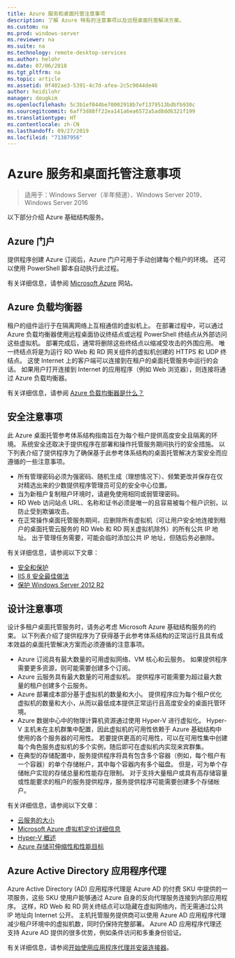 ```yaml
---
title: Azure 服务和桌面托管注意事项
description: 了解 Azure 特有的注意事项以及远程桌面托管解决方案。
ms.custom: na
ms.prod: windows-server
ms.reviewer: na
ms.suite: na
ms.technology: remote-desktop-services
ms.author: helohr
ms.date: 07/06/2018
ms.tgt_pltfrm: na
ms.topic: article
ms.assetid: 0f402ae3-5391-4c7d-afea-2c5c9044de46
author: heidilohr
manager: dougkim
ms.openlocfilehash: 5c3b1ef044be70002918b7ef1379513bdbfb930c
ms.sourcegitcommit: 6aff3d88ff22ea141a6ea6572a5ad8dd6321f199
ms.translationtype: HT
ms.contentlocale: zh-CN
ms.lasthandoff: 09/27/2019
ms.locfileid: "71387956"
---
```

# <a name="azure-services-and-considerations-for-desktop-hosting"></a>Azure 服务和桌面托管注意事项

>适用于：Windows Server（半年频道）、Windows Server 2019、Windows Server 2016

以下部分介绍 Azure 基础结构服务。
  
## <a name="azure-portal"></a>Azure 门户

提供程序创建 Azure 订阅后，Azure 门户可用于手动创建每个租户的环境。 还可以使用 PowerShell 脚本自动执行此过程。  

有关详细信息，请参阅 [Microsoft Azure](https://www.azure.microsoft.com) 网站。
  
## <a name="azure-load-balancer"></a>Azure 	负载均衡器

租户的组件运行于在隔离网络上互相通信的虚拟机上。 在部署过程中，可以通过 Azure 负载均衡器使用远程桌面协议终结点或远程 PowerShell 终结点从外部访问这些虚拟机。 部署完成后，通常将删除这些终结点以缩减受攻击的外围应用。 唯一终结点将是为运行 RD Web 和 RD 网关组件的虚拟机创建的 HTTPS 和 UDP 终结点。 这使 Internet 上的客户端可以连接到在租户的桌面托管服务中运行的会话。 如果用户打开连接到 Internet 的应用程序（例如 Web 浏览器），则连接将通过 Azure 负载均衡器。  
  
有关详细信息，请参阅 [Azure 负载均衡器是什么？](https://azure.microsoft.com/documentation/articles/virtual-machines-linux-load-balance/)
  
## <a name="security-considerations"></a>安全注意事项

此 Azure 桌面托管参考体系结构指南旨在为每个租户提供高度安全且隔离的环境。 系统安全还取决于提供程序在部署和操作托管服务期间执行的安全措施。 以下列表介绍了提供程序为了确保基于此参考体系结构的桌面托管解决方案安全而应遵循的一些注意事项。

- 所有管理密码必须为强密码、随机生成（理想情况下）、频繁更改并保存在仅对精选出来的少数提供程序管理员可见的安全中心位置。  
- 当为新租户复制租户环境时，请避免使用相同或弱管理密码。
- RD Web 访问站点 URL、名称和证书必须是唯一的且容易被每个租户识别，以防止受到欺骗攻击。  
- 在正常操作桌面托管服务期间，应删除所有虚拟机（可让用户安全地连接到租户的桌面托管云服务的 RD Web 和 RD 网关虚拟机除外）的所有公共 IP 地址。 出于管理任务需要，可能会临时添加公共 IP 地址，但随后务必删除。  
  
有关详细信息，请参阅以下文章：

- [安全和保护](https://docs.microsoft.com/previous-versions/windows/it-pro/windows-server-2012-R2-and-2012/hh831778(v=ws.11))  
- [IIS 8 安全最佳做法](https://docs.microsoft.com/previous-versions/windows/it-pro/windows-server-2012-R2-and-2012/jj635855(v=ws.11))  
- [保护 Windows Server 2012 R2](https://docs.microsoft.com/previous-versions/windows/it-pro/windows-server-2012-R2-and-2012/hh831360(v=ws.11))  
  
## <a name="design-considerations"></a>设计注意事项

设计多租户桌面托管服务时，请务必考虑 Microsoft Azure 基础结构服务的约束。 以下列表介绍了提供程序为了获得基于此参考体系结构的正常运行且具有成本效益的桌面托管解决方案而必须遵循的注意事项。  
  
- Azure 订阅具有最大数量的可用虚拟网络、VM 核心和云服务。 如果提供程序需要更多资源，则可能需要创建多个订阅。
- Azure 云服务具有最大数量的可用虚拟机。 提供程序可能需要为超过最大数量的租户创建多个云服务。  
- Azure 部署成本部分基于虚拟机的数量和大小。 提供程序应为每个租户优化虚拟机的数量和大小，从而以最低成本提供正常运行且高度安全的桌面托管环境。  
- Azure 数据中心中的物理计算机资源通过使用 Hyper-V 进行虚拟化。 Hyper-V 主机未在主机群集中配置，因此虚拟机的可用性依赖于 Azure 基础结构中使用的各个服务器的可用性。 若要提供更高的可用性，可以在可用性集中创建每个角色服务虚拟机的多个实例，随后即可在虚拟机内实现来宾群集。  
- 在典型的存储配置中，服务提供程序将具有包含多个容器（例如，每个租户有一个容器）的单个存储帐户，其中每个容器内有多个磁盘。 但是，可为单个存储帐户实现的存储总量和性能存在限制。 对于支持大量租户或具有高存储容量或性能要求的租户的服务提供程序，服务提供程序可能需要创建多个存储帐户。  
  
有关详细信息，请参阅以下文章：

- [云服务的大小](https://docs.microsoft.com/azure/cloud-services/cloud-services-sizes-specs)  
- [Microsoft Azure 虚拟机定价详细信息](https://azure.microsoft.com/pricing/details/virtual-machines/)  
- [Hyper-V 概述](https://docs.microsoft.com/previous-versions/windows/it-pro/windows-server-2012-R2-and-2012/hh831531(v=ws.11))  
- [Azure 存储可伸缩性和性能目标](https://docs.microsoft.com/azure/storage/common/storage-scalability-targets)  

## <a name="azure-active-directory-application-proxy"></a>Azure Active Directory 应用程序代理

Azure Active Directory (AD) 应用程序代理是 Azure AD 的付费 SKU 中提供的一项服务，这些 SKU 使用户能够通过 Azure 自身的反向代理服务连接到内部应用程序。 这样，RD Web 和 RD 网关终结点可以隐藏在虚拟网络内，而无需通过公共 IP 地址向 Internet 公开。 主机托管服务提供商可以使用 Azure AD 应用程序代理减少租户环境中的虚拟机数，同时仍保持完整部署。 Azure AD 应用程序代理还支持 Azure AD 提供的很多优势，例如条件访问和多重身份验证。

有关详细信息，请参阅[开始使用应用程序代理并安装连接器](https://docs.microsoft.com/azure/active-directory/manage-apps/application-proxy-enable)。